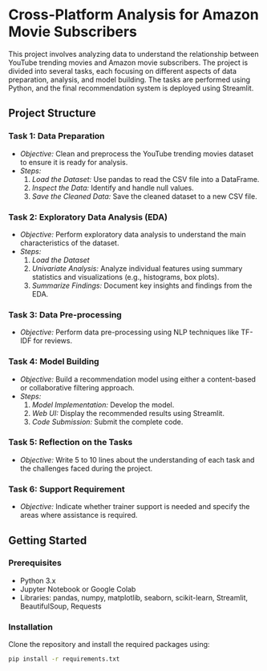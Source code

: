 
# Cross-Platform Analysis for Amazon Movie Subscribers

This project involves analyzing data to understand the relationship between YouTube trending movies and Amazon movie subscribers. The project is divided into several tasks, each focusing on different aspects of data preparation, analysis, and model building. The tasks are performed using Python, and the final recommendation system is deployed using Streamlit.

## Project Structure

### Task 1: Data Preparation
- *Objective:* Clean and preprocess the YouTube trending movies dataset to ensure it is ready for analysis.
- *Steps:*
  1. *Load the Dataset:* Use pandas to read the CSV file into a DataFrame.
  2. *Inspect the Data:* Identify and handle null values.
  3. *Save the Cleaned Data:* Save the cleaned dataset to a new CSV file.

### Task 2: Exploratory Data Analysis (EDA)
- *Objective:* Perform exploratory data analysis to understand the main characteristics of the dataset.
- *Steps:*
  1. *Load the Dataset*
  2. *Univariate Analysis:* Analyze individual features using summary statistics and visualizations (e.g., histograms, box plots).
  3. *Summarize Findings:* Document key insights and findings from the EDA.

### Task 3: Data Pre-processing
- *Objective:* Perform data pre-processing using NLP techniques like TF-IDF for reviews.

### Task 4: Model Building
- *Objective:* Build a recommendation model using either a content-based or collaborative filtering approach.
- *Steps:*
  1. *Model Implementation:* Develop the model.
  2. *Web UI:* Display the recommended results using Streamlit.
  3. *Code Submission:* Submit the complete code.

### Task 5: Reflection on the Tasks
- *Objective:* Write 5 to 10 lines about the understanding of each task and the challenges faced during the project.

### Task 6: Support Requirement
- *Objective:* Indicate whether trainer support is needed and specify the areas where assistance is required.

## Getting Started

### Prerequisites
- Python 3.x
- Jupyter Notebook or Google Colab
- Libraries: pandas, numpy, matplotlib, seaborn, scikit-learn, Streamlit, BeautifulSoup, Requests

### Installation
Clone the repository and install the required packages using:
```bash
pip install -r requirements.txt
